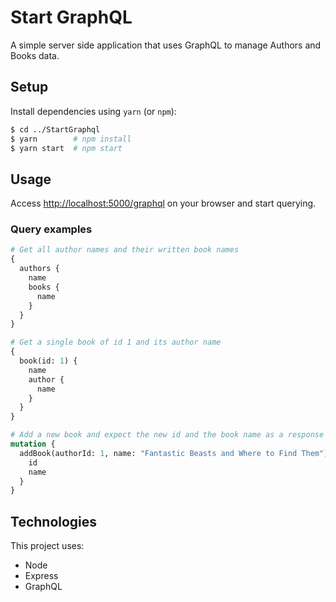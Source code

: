 # Start GraphQL

A simple server side application that uses GraphQL to manage Authors and Books data.

## Setup

Install dependencies using `yarn` (or `npm`):

```bash
$ cd ../StartGraphql
$ yarn        # npm install
$ yarn start  # npm start
```

## Usage

Access [http://localhost:5000/graphql](http://localhost:5000/graphql) on your browser and start querying.

### Query examples

```graphql
# Get all author names and their written book names
{
  authors {
    name
    books {
      name
    }
  }
}

# Get a single book of id 1 and its author name
{
  book(id: 1) {
    name
    author {
      name
    }
  }
}

# Add a new book and expect the new id and the book name as a response
mutation {
  addBook(authorId: 1, name: "Fantastic Beasts and Where to Find Them") {
    id
    name
  }
}
```

## Technologies

This project uses:

- Node
- Express
- GraphQL
